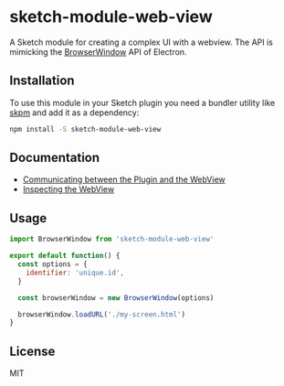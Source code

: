 # sketch-module-web-view

A Sketch module for creating a complex UI with a webview. The API is mimicking the [BrowserWindow](https://electronjs.org/docs/api/browser-window) API of Electron.

## Installation

To use this module in your Sketch plugin you need a bundler utility like [skpm](https://github.com/skpm/skpm) and add it as a dependency:

```bash
npm install -S sketch-module-web-view
```

## Documentation

* [Communicating between the Plugin and the WebView](./communication-plugin-webview.md)
* [Inspecting the WebView](./inspecting-the-webview.md)

## Usage

```js
import BrowserWindow from 'sketch-module-web-view'

export default function() {
  const options = {
    identifier: 'unique.id',
  }

  const browserWindow = new BrowserWindow(options)

  browserWindow.loadURL('./my-screen.html')
}
```

## License

MIT
